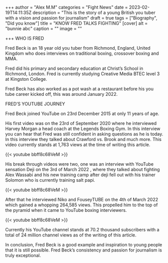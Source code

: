 +++
author = "Alex M.M"
categories = "Fight News"
date = 2023-02-19T14:11:35Z
description = "This is the story of a young British you tuber with a vision and passion for journalism"
draft = true
tags = ["Biography", "Did you know"]
title = "KNOW FRED TALKS FIGHTING"
[cover]
alt = "bunnie abc"
caption = ""
image = ""

+++
WHO IS FRED

Fred Beck is an 18 year old you tuber from Richmond, England, United Kingdom who does interviews on traditional boxing, crossover boxing and MMA.

Fred did his primary and secondary education at Christ’s School in Richmond, London. Fred is currently studying Creative Media BTEC level 3 at Kingston College.

Fred Beck has also worked as a pot wash at a restaurant before his you tube career kicked off, this was around January 2022.

FRED’S YOUTUBE JOURNEY

Fred Beck joined YouTube on 23rd December 2015 at only 11 years of age.

His first video was on the 23rd of September 2020 where he interviewed Harvey Morgan a head coach at the Legends Boxing Gym. In this interview you can hear that Fred was still confident in asking questions as he is today. In this interview they talked about Crawford vs. Brook and much more. This video currently stands at 1,763 views at the time of writing this article.

{{< youtube bbff8c68VeM >}}

His break through videos were two, one was an interview with YouTube sensation Deji on the 3rd of March 2022 , where they talked about fighting Alex Wassabi and his new training camp after deji fell out with his trainer Solomon who is currently training salt papi.

{{< youtube bbff8c68VeM >}}

After that he interviewed Niko and FouseyTUBE on the 4th of March 2022 which gained a whopping 264,585 views. This propelled him to the top of the pyramid when it came to YouTube boxing interviewers.

{{< youtube bbff8c68VeM >}}

Currently his YouTube channel stands at 70.2 thousand subscribers with a total of 24 million channel views as of the writing of this article.

In conclusion, Fred Beck is a good example and inspiration to young people that it is still possible. Fred Beck’s consistency and passion for journalism is truly exceptional.